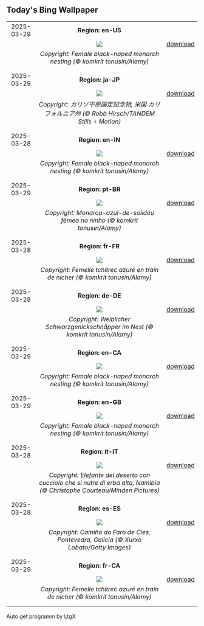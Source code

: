 ## Today's Bing Wallpaper
|      |      |      |
| :----: | :----: | :----: |
|2025-03-29|**Region: en-US**||
||![](https://www.bing.com/th?id=OHR.NestingMonarch_EN-US2312410271_UHD.jpg&pid=hp&w=1152&h=648&rs=1&c=4)| [download](https://www.bing.com/th?id=OHR.NestingMonarch_EN-US2312410271_UHD.jpg)|
||*Copyright: Female black-naped monarch nesting (© komkrit tonusin/Alamy)*
||
|||
|2025-03-29|**Region: ja-JP**||
||![](https://www.bing.com/th?id=OHR.CarrizoBloom_JA-JP0990703107_UHD.jpg&pid=hp&w=1152&h=648&rs=1&c=4)| [download](https://www.bing.com/th?id=OHR.CarrizoBloom_JA-JP0990703107_UHD.jpg)|
||*Copyright: カリゾ平原国定記念物, 米国 カリフォルニア州 (© Robb Hirsch/TANDEM Stills + Motion)*
||
|||
|2025-03-28|**Region: en-IN**||
||![](https://www.bing.com/th?id=OHR.NestingMonarch_EN-IN9834490771_UHD.jpg&pid=hp&w=1152&h=648&rs=1&c=4)| [download](https://www.bing.com/th?id=OHR.NestingMonarch_EN-IN9834490771_UHD.jpg)|
||*Copyright: Female black-naped monarch nesting (© komkrit tonusin/Alamy)*
||
|||
|2025-03-29|**Region: pt-BR**||
||![](https://www.bing.com/th?id=OHR.NestingMonarch_PT-BR7621606081_UHD.jpg&pid=hp&w=1152&h=648&rs=1&c=4)| [download](https://www.bing.com/th?id=OHR.NestingMonarch_PT-BR7621606081_UHD.jpg)|
||*Copyright: Monarca-azul-de-solidéu fêmea no ninho (© komkrit tonusin/Alamy)*
||
|||
|2025-03-28|**Region: fr-FR**||
||![](https://www.bing.com/th?id=OHR.NestingMonarch_FR-FR0368519818_UHD.jpg&pid=hp&w=1152&h=648&rs=1&c=4)| [download](https://www.bing.com/th?id=OHR.NestingMonarch_FR-FR0368519818_UHD.jpg)|
||*Copyright: Femelle tchitrec azuré en train de nicher (© komkrit tonusin/Alamy)*
||
|||
|2025-03-28|**Region: de-DE**||
||![](https://www.bing.com/th?id=OHR.NestingMonarch_DE-DE4342475181_UHD.jpg&pid=hp&w=1152&h=648&rs=1&c=4)| [download](https://www.bing.com/th?id=OHR.NestingMonarch_DE-DE4342475181_UHD.jpg)|
||*Copyright: Weiblicher Schwarzgenickschnäpper im Nest (© komkrit tonusin/Alamy)*
||
|||
|2025-03-29|**Region: en-CA**||
||![](https://www.bing.com/th?id=OHR.NestingMonarch_EN-CA9445717272_UHD.jpg&pid=hp&w=1152&h=648&rs=1&c=4)| [download](https://www.bing.com/th?id=OHR.NestingMonarch_EN-CA9445717272_UHD.jpg)|
||*Copyright: Female black-naped monarch nesting (© komkrit tonusin/Alamy)*
||
|||
|2025-03-29|**Region: en-GB**||
||![](https://www.bing.com/th?id=OHR.NestingMonarch_EN-GB8009331215_UHD.jpg&pid=hp&w=1152&h=648&rs=1&c=4)| [download](https://www.bing.com/th?id=OHR.NestingMonarch_EN-GB8009331215_UHD.jpg)|
||*Copyright: Female black-naped monarch nesting (© komkrit tonusin/Alamy)*
||
|||
|2025-03-28|**Region: it-IT**||
||![](https://www.bing.com/th?id=OHR.ElephantGrass_IT-IT5535834532_UHD.jpg&pid=hp&w=1152&h=648&rs=1&c=4)| [download](https://www.bing.com/th?id=OHR.ElephantGrass_IT-IT5535834532_UHD.jpg)|
||*Copyright: Elefante del deserto con cucciolo che si nutre di erba alta, Namibia (© Christophe Courteau/Minden Pictures)*
||
|||
|2025-03-28|**Region: es-ES**||
||![](https://www.bing.com/th?id=OHR.ReconquestofVigo_ES-ES0266760154_UHD.jpg&pid=hp&w=1152&h=648&rs=1&c=4)| [download](https://www.bing.com/th?id=OHR.ReconquestofVigo_ES-ES0266760154_UHD.jpg)|
||*Copyright: Camiño do Faro de Cíes, Pontevedra, Galicia (© Xurxo Lobato/Getty Images)*
||
|||
|2025-03-29|**Region: fr-CA**||
||![](https://www.bing.com/th?id=OHR.NestingMonarch_FR-CA7537769339_UHD.jpg&pid=hp&w=1152&h=648&rs=1&c=4)| [download](https://www.bing.com/th?id=OHR.NestingMonarch_FR-CA7537769339_UHD.jpg)|
||*Copyright: Femelle tchitrec azuré en train de nicher (© komkrit tonusin/Alamy)*
||
|||

Auto get programm by LtgX
